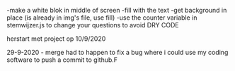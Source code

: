 -make a white blok in middle of screen
-fill with the text
-get background in place (is already in img's file, use fill)
-use the counter variable in stemwijzer.js to change your questions to avoid DRY CODE

herstart met project op 10/9/2020


29-9-2020 - merge had to happen to fix a bug where i could use my coding software to push a commit to github.F
